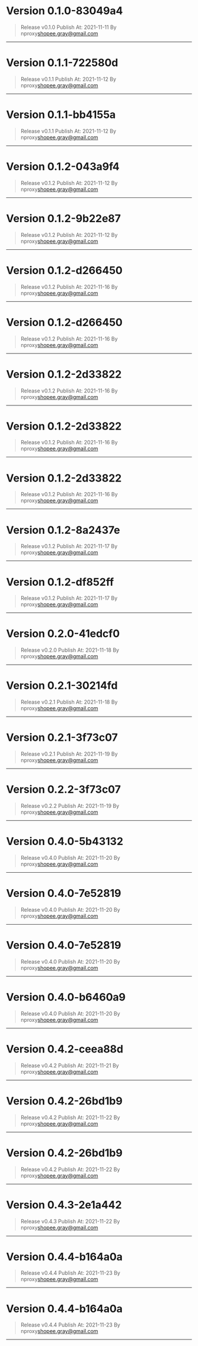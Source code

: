 # Version 0.1.0-83049a4
    
> Release v0.1.0
 Publish At: 2021-11-11 By nproxy<shopee.gray@gmail.com>
---

# Version 0.1.1-722580d
    
> Release v0.1.1
 Publish At: 2021-11-12 By nproxy<shopee.gray@gmail.com>
---

# Version 0.1.1-bb4155a
    
> Release v0.1.1
 Publish At: 2021-11-12 By nproxy<shopee.gray@gmail.com>
---

# Version 0.1.2-043a9f4
    
> Release v0.1.2
 Publish At: 2021-11-12 By nproxy<shopee.gray@gmail.com>
---

# Version 0.1.2-9b22e87
    
> Release v0.1.2
 Publish At: 2021-11-12 By nproxy<shopee.gray@gmail.com>
---

# Version 0.1.2-d266450
    
> Release v0.1.2
 Publish At: 2021-11-16 By nproxy<shopee.gray@gmail.com>
---

# Version 0.1.2-d266450
    
> Release v0.1.2
 Publish At: 2021-11-16 By nproxy<shopee.gray@gmail.com>
---

# Version 0.1.2-2d33822
    
> Release v0.1.2
 Publish At: 2021-11-16 By nproxy<shopee.gray@gmail.com>
---

# Version 0.1.2-2d33822
    
> Release v0.1.2
 Publish At: 2021-11-16 By nproxy<shopee.gray@gmail.com>
---

# Version 0.1.2-2d33822
    
> Release v0.1.2
 Publish At: 2021-11-16 By nproxy<shopee.gray@gmail.com>
---

# Version 0.1.2-8a2437e
    
> Release v0.1.2
 Publish At: 2021-11-17 By nproxy<shopee.gray@gmail.com>
---

# Version 0.1.2-df852ff
    
> Release v0.1.2
 Publish At: 2021-11-17 By nproxy<shopee.gray@gmail.com>
---

# Version 0.2.0-41edcf0
    
> Release v0.2.0
 Publish At: 2021-11-18 By nproxy<shopee.gray@gmail.com>
---

# Version 0.2.1-30214fd
    
> Release v0.2.1
 Publish At: 2021-11-18 By nproxy<shopee.gray@gmail.com>
---

# Version 0.2.1-3f73c07
    
> Release v0.2.1
 Publish At: 2021-11-19 By nproxy<shopee.gray@gmail.com>
---

# Version 0.2.2-3f73c07
    
> Release v0.2.2
 Publish At: 2021-11-19 By nproxy<shopee.gray@gmail.com>
---

# Version 0.4.0-5b43132
    
> Release v0.4.0
 Publish At: 2021-11-20 By nproxy<shopee.gray@gmail.com>
---

# Version 0.4.0-7e52819
    
> Release v0.4.0
 Publish At: 2021-11-20 By nproxy<shopee.gray@gmail.com>
---

# Version 0.4.0-7e52819
    
> Release v0.4.0
 Publish At: 2021-11-20 By nproxy<shopee.gray@gmail.com>
---

# Version 0.4.0-b6460a9
    
> Release v0.4.0
 Publish At: 2021-11-20 By nproxy<shopee.gray@gmail.com>
---

# Version 0.4.2-ceea88d
    
> Release v0.4.2
 Publish At: 2021-11-21 By nproxy<shopee.gray@gmail.com>
---

# Version 0.4.2-26bd1b9
    
> Release v0.4.2
 Publish At: 2021-11-22 By nproxy<shopee.gray@gmail.com>
---

# Version 0.4.2-26bd1b9
    
> Release v0.4.2
 Publish At: 2021-11-22 By nproxy<shopee.gray@gmail.com>
---

# Version 0.4.3-2e1a442
    
> Release v0.4.3
 Publish At: 2021-11-22 By nproxy<shopee.gray@gmail.com>
---

# Version 0.4.4-b164a0a
    
> Release v0.4.4
 Publish At: 2021-11-23 By nproxy<shopee.gray@gmail.com>
---

# Version 0.4.4-b164a0a
    
> Release v0.4.4
 Publish At: 2021-11-23 By nproxy<shopee.gray@gmail.com>
---
